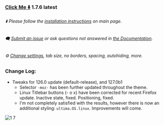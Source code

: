 ### [Click Me ⬇️](https://github.com/soulhotel/FF-ULTIMA/releases/download/1.7.5/ffultima1.7.6.zip) 1.7.6 latest

###### ⬇️ Please follow the [installation instructions](https://github.com/soulhotel/FF-ULTIMA#installation) on main page.

###### 🗨️ [Submit an issue](https://github.com/soulhotel/FF-ULTIMA/issues/new/choose) or ask questions not answered in [the Documentation](https://github.com/soulhotel/FF-ULTIMA/tree/main/doc).

###### ⚙️ [Change settings](https://github.com/soulhotel/FF-ULTIMA/blob/main/doc/Modification.md), tab size, no borders, spacing, autohiding, more.

### Change Log:

- Tweaks for 126.0 update (default-release), and 127.0b1
  - Selector `-moz-` has been further updated throughout the theme.
  - Linux Titlebar buttons (- o x) have been corrected for recent Firefox update. Inactive state, fixed. Positioning, fixed.
  - I'm not completely satisfied with the results, however there is now an additional styling: `ultima.OS.linux`. Improvements will come.
 
![1 7](https://github.com/soulhotel/FF-ULTIMA/assets/155501797/ed741f9f-cac6-4339-8913-a697a8b3ade9)

